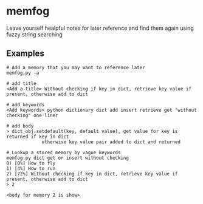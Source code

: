 # memfog
Leave yourself healpful notes for later reference and find them again using fuzzy string searching

## Examples
```
# Add a memory that you may want to reference later
memfog.py -a

# add title
<Add a title> Without checking if key in dict, retrieve key value if present, otherwise add to dict 

# add keywords
<Add keywords> python dictionary dict add insert retrieve get "without checking" one liner

# add body
> dict_obj.setdefault(key, default value), get value for key is returned if key in dict
             otherwise key value pair added to dict and returned

# Lookup a stored memory by vague keywords
memfog.py dict get or insert without checking
0) [0%] How to fly
1) [4%] How to run
2) [72%] Without checking if key in dict, retrieve key value if present, otherwise add to dict
> 2

<body for memory 2 is show>
```